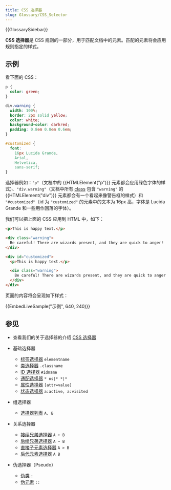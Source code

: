```yaml
---
title: CSS 选择器
slug: Glossary/CSS_Selector
---
```


{{GlossarySidebar}}

**CSS 选择器**是 CSS 规则的一部分，用于匹配文档中的元素。匹配的元素将会应用规则指定的样式。

## 示例

看下面的 CSS：

```css
p {
  color: green;
}

div.warning {
  width: 100%;
  border: 2px solid yellow;
  color: white;
  background-color: darkred;
  padding: 0.8em 0.8em 0.6em;
}

#customized {
  font:
    16px Lucida Grande,
    Arial,
    Helvetica,
    sans-serif;
}
```

选择器例如：`"p"`（文档中的 {{HTMLElement("p")}} 元素都会应用绿色字体的样式）、`"div.warning"`（文档中所有 [class](/zh-CN/docs/Web/HTML/Global_attributes/class) 包含 `"warning"` 的 {{HTMLElement("div")}} 元素都会有一个看起来像警告框的样式）和 `"#customized"`（id 为 `"customized"` 的元素中的文本为 16px 高，字体是 Lucida Grande 和一些用作回落的字体）。

我们可以把上面的 CSS 应用到 HTML 中，如下：

```html
<p>This is happy text.</p>

<div class="warning">
  Be careful! There are wizards present, and they are quick to anger!
</div>

<div id="customized">
  <p>This is happy text.</p>

  <div class="warning">
    Be careful! There are wizards present, and they are quick to anger!
  </div>
</div>
```

页面的内容将会呈现如下样式：

{{EmbedLiveSample("示例", 640, 240)}}

## 参见

- 查看我们的关于选择器的介绍 [CSS 选择器](/zh-CN/docs/Learn/CSS/Building_blocks/Selectors)
- 基础选择器

  - [标签选择器](/zh-CN/docs/Web/CSS/Type_selectors) `elementname`
  - [类选择器](/zh-CN/docs/Web/CSS/Class_selectors) `.classname`
  - [ID 选择器](/zh-CN/docs/Web/CSS/ID_selectors) `#idname`
  - [通配选择器](/zh-CN/docs/Web/CSS/Universal_selectors) `* ns|* *|*`
  - [属性选择器](/zh-CN/docs/Web/CSS/Attribute_selectors) `[attr=value]`
  - [状态选择器](/zh-CN/docs/Web/CSS/Pseudo-classes) `a:active, a:visited`

- 组选择器

  - [选择器列表](/zh-CN/docs/Web/CSS/Selector_list) `A, B`

- 关系选择器

  - [接续兄弟选择器](/zh-CN/docs/Web/CSS/Next-sibling_combinator) `A + B`
  - [后续兄弟选择器](/zh-CN/docs/Web/CSS/Subsequent-sibling_combinator) `A ~ B`
  - [直接子元素选择器](/zh-CN/docs/Web/CSS/Child_combinator) `A > B`
  - [后代元素选择器](/zh-CN/docs/Web/CSS/Descendant_combinator) `A B`

- 伪选择器（Pseudo）

  - [伪类](/zh-CN/docs/Web/CSS/Pseudo-classes) `:`
  - [伪元素](/zh-CN/docs/Web/CSS/Pseudo-elements) `::`
